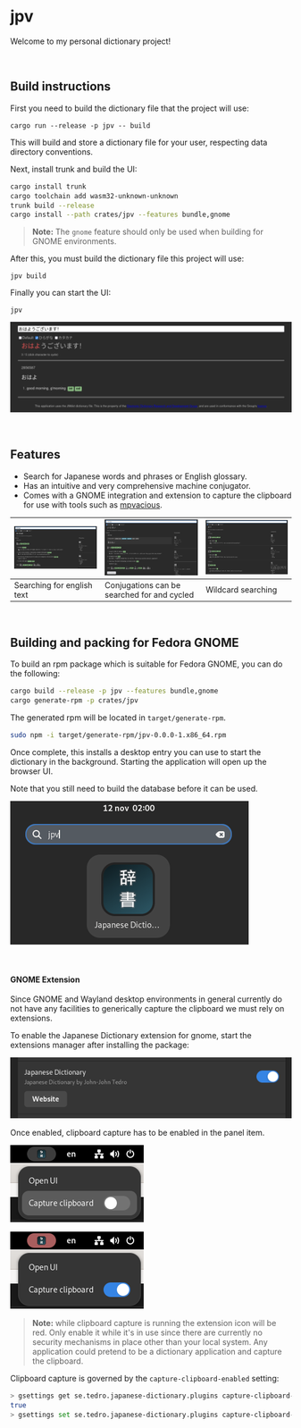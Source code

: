 # jpv

Welcome to my personal dictionary project!

<br>

## Build instructions

First you need to build the dictionary file that the project will use:

```
cargo run --release -p jpv -- build
```

This will build and store a dictionary file for your user, respecting data
directory conventions.

Next, install trunk and build the UI:

```sh
cargo install trunk
cargo toolchain add wasm32-unknown-unknown
trunk build --release
cargo install --path crates/jpv --features bundle,gnome
```

> **Note:** The `gnome` feature should only be used when building for GNOME
> environments.

After this, you must build the dictionary file this project will use:

```
jpv build
```

Finally you can start the UI:

```
jpv
```

![Good morning!](gfx/splash.png)

<br>

## Features

* Search for Japanese words and phrases or English glossary.
* Has an intuitive and very comprehensive machine conjugator.
* Comes with a GNOME integration and extension to capture the clipboard for use
  with tools such as [mpvacious].

| ![Searching for english text](gfx/english.png) | ![Conjugations can be searched for and toggled](gfx/conjugate.png) | ![Wildcard searching](gfx/wildcard.png) |
|------------------------------------------------|--------------------------------------------------------------------|-----------------------------------------|
| Searching for english text                     | Conjugations can be searched for and cycled                        | Wildcard searching                      |

[mpvacious]: https://github.com/Ajatt-Tools/mpvacious

<br>

## Building and packing for Fedora GNOME

To build an rpm package which is suitable for Fedora GNOME, you can do the following:

```sh
cargo build --release -p jpv --features bundle,gnome
cargo generate-rpm -p crates/jpv
```

The generated rpm will be located in `target/generate-rpm`.

```sh
sudo npm -i target/generate-rpm/jpv-0.0.0-1.x86_64.rpm
```

Once complete, this installs a desktop entry you can use to start the dictionary
in the background. Starting the application will open up the browser UI.

Note that you still need to build the database before it can be used.

![Desktop entry](gfx/desktop.png)

<br>

#### GNOME Extension

Since GNOME and Wayland desktop environments in general currently do not have
any facilities to generically capture the clipboard we must rely on extensions.

To enable the Japanese Dictionary extension for gnome, start the extensions
manager after installing the package:

![Gnome extension](gfx/gnome-extension.png)

Once enabled, clipboard capture has to be enabled in the panel item.

![Clipboard capture](gfx/gnome-clipboard-capture.png)

![Clipboard capture enabled](gfx/gnome-clipboard-capture-enabled.png)

> **Note:** while clipboard capture is running the extension icon will be red.
> Only enable it while it's in use since there are currently no security
> mechanisms in place other than your local system. Any application could
> pretend to be a dictionary application and capture the clipboard.

Clipboard capture is governed by the `capture-clipboard-enabled` setting:

```sh
> gsettings get se.tedro.japanese-dictionary.plugins capture-clipboard-enabled
true
> gsettings set se.tedro.japanese-dictionary.plugins capture-clipboard-enabled false
```
